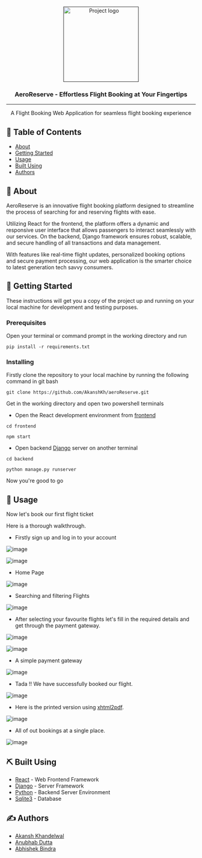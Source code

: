 <p align="center">
  <a href="" rel="noopener">
 <img width=200px height=200px src="./assets/logo.png" alt="Project logo"></a>
</p>

<h3 align="center">AeroReserve - Effortless Flight Booking at Your Fingertips</h3>


---

<p align="center">A Flight Booking Web Application for seamless flight booking experience
    <br> 
</p>

## 📝 Table of Contents

- [About](#about)
- [Getting Started](#getting_started)
- [Usage](#usage)
- [Built Using](#built_using)
- [Authors](#authors)

## 🧐 About <a name = "about"></a>

AeroReserve is an innovative flight booking platform designed to streamline the process of searching for and reserving flights with ease. 

Utilizing React for the frontend, the platform offers a dynamic and responsive user interface that allows passengers to interact seamlessly with our services.
On the backend, Django framework ensures robust, scalable, and secure handling of all transactions and data management.

With features like real-time flight updates, personalized booking options and secure payment processing, our web application is the smarter choice to latest generation tech savvy consumers.

## 🏁 Getting Started <a name = "getting_started"></a>

These instructions will get you a copy of the project up and running on your local machine for development and testing purposes.

### Prerequisites

Open your terminal or command prompt in the working directory and run 

```
pip install -r requirements.txt
```

### Installing

Firstly clone the repository to your local machine by running the following command in git bash


```
git clone https://github.com/AkanshKh/aeroReserve.git
```


Get in the working directory and open two powershell terminals

- Open the React development environment from [frontend](/frontend/)

```
cd frontend

npm start
```

- Open backend [Django](https://www.djangoproject.com/) server on another terminal

```
cd backend

python manage.py runserver
```
Now you're good to go


## 🎈 Usage <a name="usage"></a>

Now let's book our first flight ticket 

Here is a thorough walkthrough.

- Firstly sign up and log in to your account

![image](./assets/1.png)

![image](/assets/2.png)

- Home Page

![image](./assets/3.png)

- Searching and filtering Flights

![image](./assets/4.png)

- After selecting your favourite flights let's fill in the required details and get through the payment gateway.

![image](./assets/5.png)

![image](./assets/6.png)

- A simple payment gateway

![image](./assets/7.png)

- Tada !! We have successfully booked our flight.

![image](./assets/8.png)

- Here is the printed version using [xhtml2pdf](https://pypi.org/project/xhtml2pdf/).

![image](./assets/9.png)

- All of out bookings at a single place.

![image](./assets/10.png)


## ⛏️ Built Using <a name = "built_using"></a>

- [React](https://react.dev/) - Web Frontend Framework
- [Django](https://www.djangoproject.com/) - Server Framework
- [Python](https://vuejs.org/) - Backend Server Environment
- [Sqlite3](https://www.sqlite.org/) - Database

## ✍️ Authors <a name = "authors"></a>

- [Akansh Khandelwal](https://github.com/AkanshKh)
- [Anubhab Dutta](https://github.com/anub-dota)
- [Abhishek Bindra](https://github.com/Abhishekbindra26)

